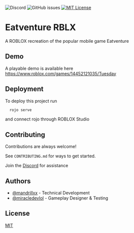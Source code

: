 ![Discord](https://img.shields.io/discord/1140689343082672169)
![GitHub issues](https://img.shields.io/github/issues/mandrillxx/eatventure-rblx)
[![MIT License](https://img.shields.io/badge/License-MIT-green.svg)](https://choosealicense.com/licenses/mit/)

# Eatventure RBLX

A ROBLOX recreation of the popular mobile game Eatventure

## Demo

A playable demo is available here
https://www.roblox.com/games/14452121035/Tuesday

## Deployment

To deploy this project run

```bash
  rojo serve
```

and connect rojo through ROBLOX Studio

## Contributing

Contributions are always welcome!

See `CONTRIBUTING.md` for ways to get started.

Join the [Discord](https://discord.gg/FCQHb6jHr4) for assistance

## Authors

-   [@mandrillxx](https://www.github.com/mandrillxx) - Technical Development
-   [@miracledevlol](https://www.github.com/miracledevlol) - Gameplay Designer & Testing

## License

[MIT](https://choosealicense.com/licenses/mit/)

